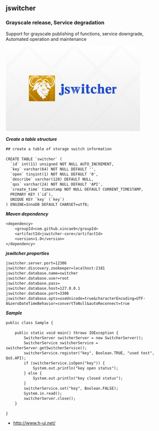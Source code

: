 ## jswitcher

### Grayscale release, Service degradation

Support for grayscale publishing of functions, service downgrade, Automated operation and maintenance

![logo](https://github.com/xincao9/jswitcher/blob/master/logo.png)

**_Create a table structure_**

```
## create a table of storage switch information

CREATE TABLE `switcher` (
  `id` int(11) unsigned NOT NULL AUTO_INCREMENT,
  `key` varchar(64) NOT NULL DEFAULT '',
  `open` tinyint(1) NOT NULL DEFAULT '0',
  `describe` varchar(128) DEFAULT NULL,
  `qos` varchar(24) NOT NULL DEFAULT 'API',
  `create_time` timestamp NOT NULL DEFAULT CURRENT_TIMESTAMP,
  PRIMARY KEY (`id`),
  UNIQUE KEY `key` (`key`)
) ENGINE=InnoDB DEFAULT CHARSET=utf8;

```

**_Maven dependency_**

```
<dependency>
    <groupId>com.github.xincao9</groupId>
    <artifactId>jswitcher-core</artifactId>
    <version>1.0</version>
</dependency>
```

**_jswitcher.properties_**

```
jswitcher.server.port=12306
jswitcher.discovery.zookeeper=localhost:2181
jswitcher.database.name=switcher
jswitcher.database.user=root
jswitcher.database.pass=
jswitcher.database.host=127.0.0.1
jswitcher.database.port=3306
jswitcher.database.opts=useUnicode=true&characterEncoding=UTF-8&zeroDateTimeBehavior=convertToNull&autoReconnect=true
```

**_Sample_**

```
public class Sample {

    public static void main() throws IOException {
        SwitcherServer switcherServer = new SwitcherServer();
        SwitcherService switcherService = switcherServer.getSwitcherService();
        switcherService.register("key", Boolean.TRUE, "used test", QoS.API);
        if (switcherService.isOpen("key")) {
            System.out.println("key open status");
        } else {
            System.out.println("key closed status");
        }
        switcherService.set("key", Boolean.FALSE);
        System.in.read();
        switcherServer.close();
    }

}
```

* http://www.h-ui.net/
